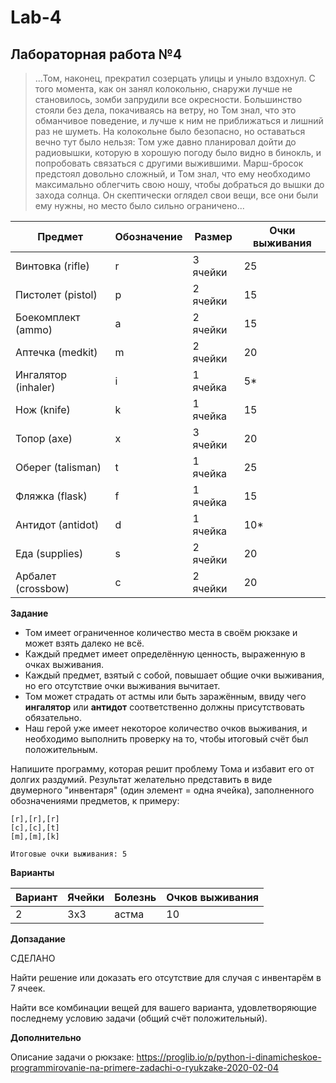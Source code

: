 # Lab-4

## Лабораторная работа №4

>...Том, наконец, прекратил созерцать улицы и уныло вздохнул. С того момента, как он занял колокольню, снаружи лучше не становилось, зомби запрудили все окресности. Большинство стояли без дела, покачиваясь на ветру, но Том знал, что это обманчивое поведение, и лучше к ним не приближаться и лишний раз не шуметь. На колокольне было безопасно, но оставаться вечно тут было нельзя: Том уже давно планировал дойти до радиовышки, которую в хорошую погоду было видно в бинокль, и попробовать связаться с другими выжившими. Марш-бросок предстоял довольно сложный, и Том знал, что ему необходимо максимально облегчить свою ношу, чтобы добраться до вышки до захода солнца. Он скептически оглядел свои вещи, все они были ему нужны, но место было сильно ограничено...

| Предмет | Обозначение | Размер | Очки выживания |
| ------- | ----------- | ------ | -------------- |
| Винтовка (rifle) | r | 3 ячейки | 25 |
| Пистолет (pistol) | p | 2 ячейки | 15 |
| Боекомплект (ammo) | a | 2 ячейки | 15 |
| Аптечка (medkit) | m | 2 ячейки | 20 |
| Ингалятор (inhaler) | i | 1 ячейка | 5* |
| Нож (knife) | k | 1 ячейка | 15 |
| Топор (axe) | x | 3 ячейки | 20 |
| Оберег (talisman) | t | 1 ячейка | 25 |
| Фляжка (flask) | f | 1 ячейка | 15 |
| Антидот (antidot) | d | 1 ячейка | 10* |
| Еда (supplies) | s | 2 ячейки | 20 |
| Арбалет (crossbow) | c | 2 ячейки | 20 |

**Задание**

* Том имеет ограниченное количество места в своём рюкзаке и может взять далеко не всё. 
* Каждый предмет имеет определённую ценность, выраженную в очках выживания.
* Каждый предмет, взятый с собой, повышает общие очки выживания, но его отсутствие очки выживания вычитает. 
* Том может страдать от астмы или быть заражённым, ввиду чего **ингалятор** или **антидот** соответственно должны присутствовать обязательно. 
* Наш герой уже имеет некоторое количество очков выживания, и необходимо выполнить проверку на то, чтобы итоговый счёт был положительным.

Напишите программу, которая решит проблему Тома и избавит его от долгих раздумий. Результат желательно представить в виде двумерного "инвентаря" (один элемент = одна ячейка), заполненного обозначениями предметов, к примеру:

```
[r],[r],[r]  
[c],[c],[t]  
[m],[m],[k]  

Итоговые очки выживания: 5
```

**Варианты**

| Вариант | Ячейки | Болезнь | Очков выживания |
| ------- | ------ | ------- | --------------- |
| 2 | 3x3 | астма | 10 |

**Допзадание** 

СДЕЛАНО

Найти решение или доказать его отсутствие для случая с инвентарём в 7 ячеек.

Найти все комбинации вещей для вашего варианта, удовлетворяющие последнему условию задачи (общий счёт положительный).

**Дополнительно**

Описание задачи о рюкзаке: https://proglib.io/p/python-i-dinamicheskoe-programmirovanie-na-primere-zadachi-o-ryukzake-2020-02-04
